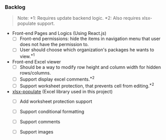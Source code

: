 ### Backlog
  > Note: *1: Requires update backend logic. *2: Also requires xlsx-populate support.
  
  - Front-end Pages and Logics (Using React.js)
    - [ ] Front-end permissions: hide the items in navigation menu that user does not have the permission to.
    - [ ] User should choose which organization's packages he wants to view.<sup>*1</sup>
    
  - Front-end Excel viewer
    - [ ] Should be a way to modify row height and column width for hidden rows/columns.
    - [ ] Support display excel comments.<sup>*2</sup>
    - [ ] Support worksheet protection, that prevents cell from editing.<sup>*2</sup>
    
  - [xlsx-populate](https://github.com/LesterLyu/xlsx-populate) (Excel library used in this project)
    - [ ] Add worksheet protection support
    - [ ] Support conditional formatting
    - [ ] Support comments
    - [ ] Support images
  
